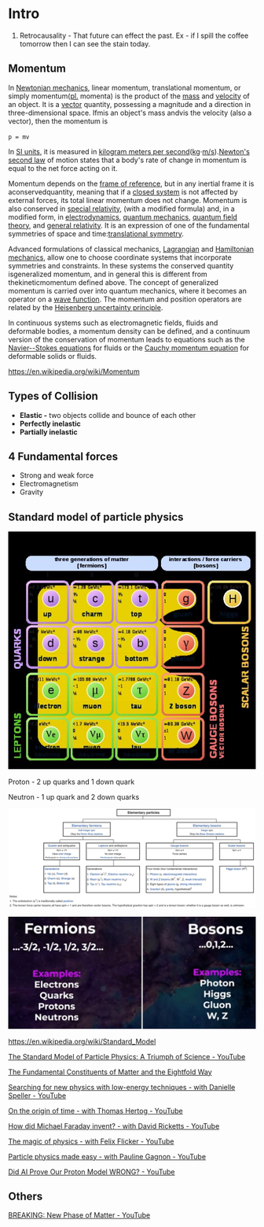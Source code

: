 # Intro

1. Retrocausality - That future can effect the past. Ex - if I spill the coffee tomorrow then I can see the stain today.

## Momentum

In [Newtonian mechanics](https://en.wikipedia.org/wiki/Newtonian_mechanics), linear momentum, translational momentum, or simply momentum([pl.](https://en.wikipedia.org/wiki/Plural) momenta) is the product of the [mass](https://en.wikipedia.org/wiki/Mass) and [velocity](https://en.wikipedia.org/wiki/Velocity) of an object. It is a [vector](https://en.wikipedia.org/wiki/Euclidean_vector) quantity, possessing a magnitude and a direction in three-dimensional space. Ifmis an object's mass andvis the velocity (also a vector), then the momentum is

`p = mv`

In [SI units](https://en.wikipedia.org/wiki/International_System_of_Units), it is measured in [kilogram meters per second](https://en.wikipedia.org/wiki/Kilogram_metre_per_second)([kg](https://en.wikipedia.org/wiki/Kilogram)⋅[m/s](https://en.wikipedia.org/wiki/Meters_per_second)).[Newton's second law](https://en.wikipedia.org/wiki/Newton%27s_second_law) of motion states that a body's rate of change in momentum is equal to the net force acting on it.

Momentum depends on the [frame of reference](https://en.wikipedia.org/wiki/Frame_of_reference), but in any inertial frame it is aconservedquantity, meaning that if a [closed system](https://en.wikipedia.org/wiki/Closed_system) is not affected by external forces, its total linear momentum does not change. Momentum is also conserved in [special relativity](https://en.wikipedia.org/wiki/Special_relativity), (with a modified formula) and, in a modified form, in [electrodynamics](https://en.wikipedia.org/wiki/Electrodynamics), [quantum mechanics](https://en.wikipedia.org/wiki/Quantum_mechanics), [quantum field theory](https://en.wikipedia.org/wiki/Quantum_field_theory), and [general relativity](https://en.wikipedia.org/wiki/General_relativity). It is an expression of one of the fundamental symmetries of space and time:[translational symmetry](https://en.wikipedia.org/wiki/Translational_symmetry).

Advanced formulations of classical mechanics, [Lagrangian](https://en.wikipedia.org/wiki/Lagrangian_mechanics) and [Hamiltonian mechanics](https://en.wikipedia.org/wiki/Hamiltonian_mechanics), allow one to choose coordinate systems that incorporate symmetries and constraints. In these systems the conserved quantity isgeneralized momentum, and in general this is different from thekineticmomentum defined above. The concept of generalized momentum is carried over into quantum mechanics, where it becomes an operator on a [wave function](https://en.wikipedia.org/wiki/Wave_function). The momentum and position operators are related by the [Heisenberg uncertainty principle](https://en.wikipedia.org/wiki/Heisenberg_uncertainty_principle).

In continuous systems such as electromagnetic fields, fluids and deformable bodies, a momentum density can be defined, and a continuum version of the conservation of momentum leads to equations such as the [Navier--Stokes equations](https://en.wikipedia.org/wiki/Navier%E2%80%93Stokes_equations) for fluids or the [Cauchy momentum equation](https://en.wikipedia.org/wiki/Cauchy_momentum_equation) for deformable solids or fluids.

https://en.wikipedia.org/wiki/Momentum

## Types of Collision

- **Elastic -** two objects collide and bounce of each other
- **Perfectly inelastic**
- **Partially inelastic**

## 4 Fundamental forces

- Strong and weak force
- Electromagnetism
- Gravity

## Standard model of particle physics

![image](../../media/physics-Intro-image1.jpg)

Proton - 2 up quarks and 1 down quark

Neutron - 1 up quark and 2 down quarks

![image](../../media/physics-Intro-image2.jpg)

![image](../../media/physics-Intro-image3.jpg)

https://en.wikipedia.org/wiki/Standard_Model

[The Standard Model of Particle Physics: A Triumph of Science - YouTube](https://www.youtube.com/watch?v=Unl1jXFnzgo)

[The Fundamental Constituents of Matter and the Eightfold Way](https://www.youtube.com/watch?v=SSswwu8JEYQ)

[Searching for new physics with low-energy techniques - with Danielle Speller - YouTube](https://www.youtube.com/watch?v=NDUUTEhKj54)

[On the origin of time - with Thomas Hertog - YouTube](https://www.youtube.com/watch?v=fY3MbKNNG8o&ab_channel=TheRoyalInstitution)

[How did Michael Faraday invent? - with David Ricketts - YouTube](https://www.youtube.com/watch?v=z1uOsg2-LTA&ab_channel=TheRoyalInstitution)

[The magic of physics - with Felix Flicker - YouTube](https://www.youtube.com/watch?v=H3wSaLSXdBM&ab_channel=TheRoyalInstitution)

[Particle physics made easy - with Pauline Gagnon - YouTube](https://www.youtube.com/watch?v=Gg35wa82pLQ)

[Did AI Prove Our Proton Model WRONG? - YouTube](https://www.youtube.com/watch?v=TbzZIMQC6vk)

## Others

[BREAKING: New Phase of Matter - YouTube](https://www.youtube.com/watch?v=ieDIpgso4no)
